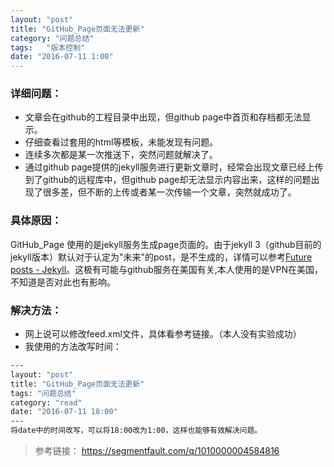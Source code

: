 ```yaml
---
layout: "post"
title: "GitHub_Page页面无法更新"
category: "问题总结"
tags:   "版本控制"
date: "2016-07-11 1:00"
---
```


### 详细问题：
- 文章会在github的工程目录中出现，但github page中首页和存档都无法显示。
- 仔细查看过套用的html等模板，未能发现有问题。
- 连续多次都是某一次推送下，突然问题就解决了。
- 通过github page提供的jekyll服务进行更新文章时，经常会出现文章已经上传到了github的远程库中，但github page却无法显示内容出来，这样的问题出现了很多差，但不断的上传或者某一次传输一个文章，突然就成功了。

<!-- more -->

### 具体原因：

GitHub_Page 使用的是jekyll服务生成page页面的。由于jekyll 3（github目前的jekyll版本）默认对于认定为"未来"的post，是不生成的，详情可以参考[Future posts - Jekyll](http://jekyllrb.com/docs/upgrading/2-to-3/#future-posts)。这极有可能与github服务在美国有关,本人使用的是VPN在美国，不知道是否对此也有影响。

### 解决方法：

- 网上说可以修改feed.xml文件，具体看参考链接。（本人没有实验成功）
- 我使用的方法改写时间：

```sh
---
layout: "post"
title: "GitHub_Page页面无法更新"
tags: "问题总结"
category: "read"
date: "2016-07-11 18:00"
---
将date中的时间改写，可以将18:00改为1:00，这样也能够有效解决问题。
```

> 参考链接：
> https://segmentfault.com/q/1010000004584816
